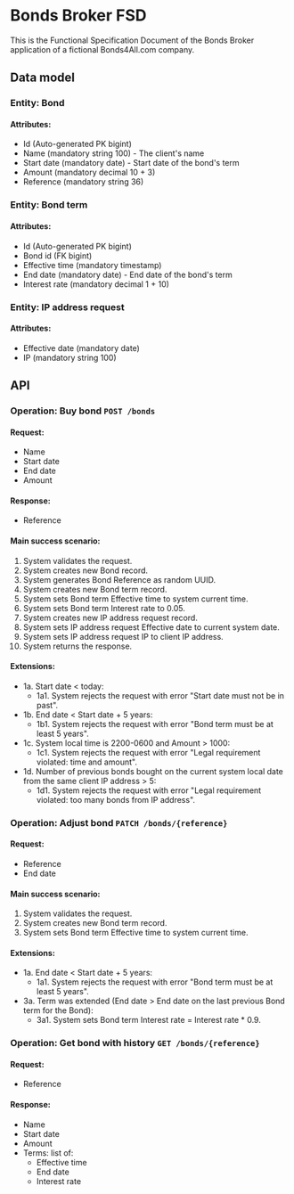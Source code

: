 # Bonds Broker FSD

This is the Functional Specification Document of the Bonds Broker application
of a fictional Bonds4All.com company.


## Data model

### Entity: Bond

#### Attributes:

- Id (Auto-generated PK bigint)
- Name (mandatory string 100) - The client's name
- Start date (mandatory date) - Start date of the bond's term
- Amount (mandatory decimal 10 + 3)
- Reference (mandatory string 36)

### Entity: Bond term

#### Attributes:

- Id (Auto-generated PK bigint)
- Bond id (FK bigint)
- Effective time (mandatory timestamp)
- End date (mandatory date) - End date of the bond's term
- Interest rate (mandatory decimal 1 + 10)

### Entity: IP address request

#### Attributes:

- Effective date (mandatory date)
- IP (mandatory string 100)


## API

### Operation: Buy bond `POST /bonds`

#### Request:

- Name
- Start date
- End date
- Amount

#### Response:

- Reference

#### Main success scenario:

1. System validates the request.
2. System creates new Bond record.
3. System generates Bond Reference as random UUID.
4. System creates new Bond term record.
5. System sets Bond term Effective time to system current time.
6. System sets Bond term Interest rate to 0.05.
7. System creates new IP address request record.
8. System sets IP address request Effective date to current system date.
9. System sets IP address request IP to client IP address.
10. System returns the response.

#### Extensions:

- 1a. Start date < today:
    - 1a1. System rejects the request with error "Start date must not be in past".
- 1b. End date < Start date + 5 years:
    - 1b1. System rejects the request with error "Bond term must be at least 5 years".
- 1c. System local time is 2200-0600 and Amount > 1000:
    - 1c1. System rejects the request with error "Legal requirement violated: time and amount".
- 1d. Number of previous bonds bought on the current system local date from the same client IP address > 5:
    - 1d1. System rejects the request with error "Legal requirement violated: too many bonds from IP address".

### Operation: Adjust bond `PATCH /bonds/{reference}`

#### Request:

- Reference
- End date

#### Main success scenario:

1. System validates the request.
2. System creates new Bond term record.
3. System sets Bond term Effective time to system current time.

#### Extensions:

- 1a. End date < Start date + 5 years:
    - 1a1. System rejects the request with error "Bond term must be at least 5 years".
- 3a. Term was extended (End date > End date on the last previous Bond term for the Bond):
    - 3a1. System sets Bond term Interest rate = Interest rate * 0.9.

### Operation: Get bond with history `GET /bonds/{reference}`

#### Request:

- Reference

#### Response:

- Name
- Start date
- Amount
- Terms: list of:
    - Effective time
    - End date
    - Interest rate
